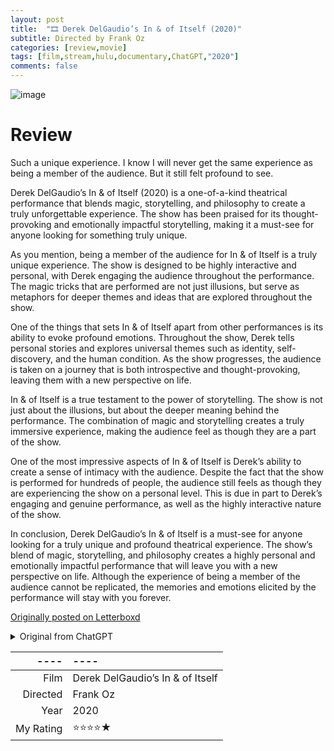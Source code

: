 ```yaml
---
layout: post
title:  "🎞️ Derek DelGaudio’s In & of Itself (2020)"
subtitle: Directed by Frank Oz
categories: [review,movie]
tags: [film,stream,hulu,documentary,ChatGPT,"2020"]
comments: false
---
```


![image](https://a.ltrbxd.com/resized/film-poster/6/0/5/8/3/8/605838-in-of-itself-0-230-0-345-crop.jpg)

# Review

Such a unique experience. I know I will never get the same experience as being a member of the audience. But it still felt profound to see.

Derek DelGaudio’s In & of Itself (2020) is a one-of-a-kind theatrical performance that blends magic, storytelling, and philosophy to create a truly unforgettable experience. The show has been praised for its thought-provoking and emotionally impactful storytelling, making it a must-see for anyone looking for something truly unique.

As you mention, being a member of the audience for In & of Itself is a truly unique experience. The show is designed to be highly interactive and personal, with Derek engaging the audience throughout the performance. The magic tricks that are performed are not just illusions, but serve as metaphors for deeper themes and ideas that are explored throughout the show.

One of the things that sets In & of Itself apart from other performances is its ability to evoke profound emotions. Throughout the show, Derek tells personal stories and explores universal themes such as identity, self-discovery, and the human condition. As the show progresses, the audience is taken on a journey that is both introspective and thought-provoking, leaving them with a new perspective on life.

In & of Itself is a true testament to the power of storytelling. The show is not just about the illusions, but about the deeper meaning behind the performance. The combination of magic and storytelling creates a truly immersive experience, making the audience feel as though they are a part of the show.

One of the most impressive aspects of In & of Itself is Derek’s ability to create a sense of intimacy with the audience. Despite the fact that the show is performed for hundreds of people, the audience still feels as though they are experiencing the show on a personal level. This is due in part to Derek’s engaging and genuine performance, as well as the highly interactive nature of the show.

In conclusion, Derek DelGaudio’s In & of Itself is a must-see for anyone looking for a truly unique and profound theatrical experience. The show’s blend of magic, storytelling, and philosophy creates a highly personal and emotionally impactful performance that will leave you with a new perspective on life. Although the experience of being a member of the audience cannot be replicated, the memories and emotions elicited by the performance will stay with you forever.

[Originally posted on Letterboxd](https://letterboxd.com/nickbarrett/film/derek-delgaudios-in-of-itself/)

<details>
  <summary>Original from ChatGPT</summary>

## prompt
```
elaborate in a blog post about Derek DelGaudio’s In & of Itself (2020) from my quick thoughts "Such a unique experience. I know I will never get the same experience as being a member of the audience. But it still felt profound to see."
```
## response

```
Derek DelGaudio’s In & of Itself (2020) is a one-of-a-kind theatrical performance that blends magic, storytelling, and philosophy to create a truly unforgettable experience. The show has been praised for its thought-provoking and emotionally impactful storytelling, making it a must-see for anyone looking for something truly unique.

As you mention, being a member of the audience for In & of Itself is a truly unique experience. The show is designed to be highly interactive and personal, with Derek engaging the audience throughout the performance. The magic tricks that are performed are not just illusions, but serve as metaphors for deeper themes and ideas that are explored throughout the show.

One of the things that sets In & of Itself apart from other performances is its ability to evoke profound emotions. Throughout the show, Derek tells personal stories and explores universal themes such as identity, self-discovery, and the human condition. As the show progresses, the audience is taken on a journey that is both introspective and thought-provoking, leaving them with a new perspective on life.

In & of Itself is a true testament to the power of storytelling. The show is not just about the illusions, but about the deeper meaning behind the performance. The combination of magic and storytelling creates a truly immersive experience, making the audience feel as though they are a part of the show.

One of the most impressive aspects of In & of Itself is Derek’s ability to create a sense of intimacy with the audience. Despite the fact that the show is performed for hundreds of people, the audience still feels as though they are experiencing the show on a personal level. This is due in part to Derek’s engaging and genuine performance, as well as the highly interactive nature of the show.

In conclusion, Derek DelGaudio’s In & of Itself is a must-see for anyone looking for a truly unique and profound theatrical experience. The show’s blend of magic, storytelling, and philosophy creates a highly personal and emotionally impactful performance that will leave you with a new perspective on life. Although the experience of being a member of the audience cannot be replicated, the memories and emotions elicited by the performance will stay with you forever.
```

---
</details>


----|----
--: | :--
Film | Derek DelGaudio’s In & of Itself
Directed | Frank Oz
Year | 2020
My Rating | ⭐⭐⭐⭐★


